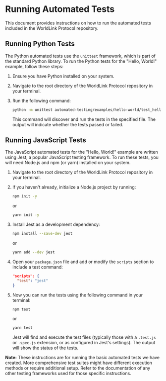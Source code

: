 # Running Automated Tests

This document provides instructions on how to run the automated tests included in the WorldLink Protocol repository.

## Running Python Tests

The Python automated tests use the `unittest` framework, which is part of the standard Python library. To run the Python tests for the "Hello, World!" example, follow these steps:

1.  Ensure you have Python installed on your system.
2.  Navigate to the root directory of the WorldLink Protocol repository in your terminal.
3.  Run the following command:

    ```bash
    python -m unittest automated-testing/examples/hello-world/test_hello_world.py
    ```

    This command will discover and run the tests in the specified file. The output will indicate whether the tests passed or failed.

## Running JavaScript Tests

The JavaScript automated tests for the "Hello, World!" example are written using Jest, a popular JavaScript testing framework. To run these tests, you will need Node.js and npm (or yarn) installed on your system.

1.  Navigate to the root directory of the WorldLink Protocol repository in your terminal.
2.  If you haven't already, initialize a Node.js project by running:

    ```bash
    npm init -y
    ```

    or

    ```bash
    yarn init -y
    ```
3.  Install Jest as a development dependency:

    ```bash
    npm install --save-dev jest
    ```

    or

    ```bash
    yarn add --dev jest
    ```
4.  Open your `package.json` file and add or modify the `scripts` section to include a test command:

    ```json
    "scripts": {
      "test": "jest"
    }
    ```
5.  Now you can run the tests using the following command in your terminal:

    ```bash
    npm test
    ```

    or

    ```bash
    yarn test
    ```

    Jest will find and execute the test files (typically those with a `.test.js` or `.spec.js` extension, or as configured in Jest's settings). The output will show the status of the tests.

**Note:** These instructions are for running the basic automated tests we have created. More comprehensive test suites might have different execution methods or require additional setup. Refer to the documentation of any other testing frameworks used for those specific instructions.